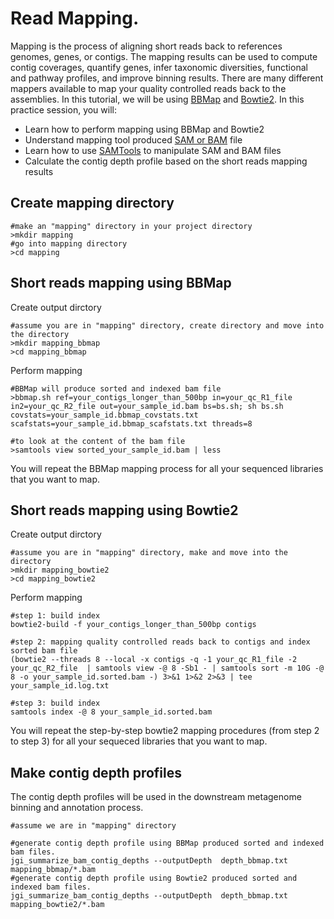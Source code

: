 # Read Mapping.
Mapping is the process of aligning short reads back to references genomes, genes, or contigs. The mapping results can be used to compute contig coverages, quantify genes, infer taxonomic diversities, functional and pathway profiles, and improve binning results. There are many different mappers available to map your quality controlled reads back to the assemblies. In this tutorial, we will be using [BBMap](https://jgi.doe.gov/data-and-tools/bbtools/) and [Bowtie2](http://bowtie-bio.sourceforge.net/bowtie2/index.shtml). In this practice session, you will:

* Learn how to perform mapping using BBMap and Bowtie2
* Understand mapping tool produced [SAM or BAM](https://genome.sph.umich.edu/wiki/SAM) file
* Learn how to use [SAMTools](http://www.htslib.org/) to manipulate SAM and BAM files
* Calculate the contig depth profile based on the short reads mapping results

## Create mapping directory
```
#make an "mapping" directory in your project directory
>mkdir mapping
#go into mapping directory
>cd mapping
```
## Short reads mapping using BBMap
Create output dirctory
```
#assume you are in "mapping" directory, create directory and move into the directory
>mkdir mapping_bbmap
>cd mapping_bbmap
```
Perform mapping
```
#BBMap will produce sorted and indexed bam file
>bbmap.sh ref=your_contigs_longer_than_500bp in=your_qc_R1_file in2=your_qc_R2_file out=your_sample_id.bam bs=bs.sh; sh bs.sh covstats=your_sample_id.bbmap_covstats.txt scafstats=your_sample_id.bbmap_scafstats.txt threads=8

#to look at the content of the bam file
>samtools view sorted_your_sample_id.bam | less
```
You will repeat the BBMap mapping process for all your sequenced libraries that you want to map.
## Short reads mapping using Bowtie2
Create output dirctory
```
#assume you are in "mapping" directory, make and move into the directory
>mkdir mapping_bowtie2
>cd mapping_bowtie2
```
Perform mapping
```
#step 1: build index
bowtie2-build -f your_contigs_longer_than_500bp contigs

#step 2: mapping quality controlled reads back to contigs and index sorted bam file
(bowtie2 --threads 8 --local -x contigs -q -1 your_qc_R1_file -2 your_qc_R2_file  | samtools view -@ 8 -Sb1 - | samtools sort -m 10G -@ 8 -o your_sample_id.sorted.bam -) 3>&1 1>&2 2>&3 | tee your_sample_id.log.txt

#step 3: build index
samtools index -@ 8 your_sample_id.sorted.bam
```
You will repeat the step-by-step bowtie2 mapping procedures (from step 2 to step 3) for all your sequeced libraries that you want to map.
## Make contig depth profiles
The contig depth profiles will be used in the downstream metagenome binning and annotation process.
```
#assume we are in "mapping" directory

#generate contig depth profile using BBMap produced sorted and indexed bam files.
jgi_summarize_bam_contig_depths --outputDepth  depth_bbmap.txt mapping_bbmap/*.bam
#generate contig depth profile using Bowtie2 produced sorted and indexed bam files.
jgi_summarize_bam_contig_depths --outputDepth  depth_bbmap.txt mapping_bowtie2/*.bam
```
